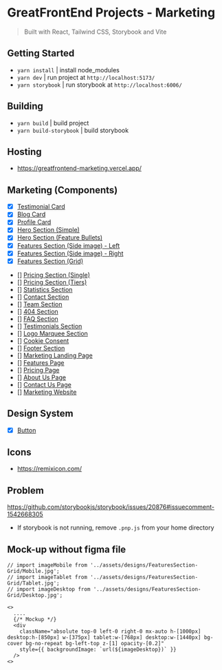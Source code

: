 
# GreatFrontEnd Projects - Marketing
> Built with React, Tailwind CSS, Storybook and Vite

## Getting Started
- `yarn install` | install node_modules
- `yarn dev` | run project at `http://localhost:5173/`
- `yarn storybook` | run storybook at `http://localhost:6006/`

## Building
- `yarn build` | build project
- `yarn build-storybook` | build storybook

## Hosting
- https://greatfrontend-marketing.vercel.app/

## Marketing (Components)
- [x] [Testimonial Card](https://greatfrontend-marketing.vercel.app/?path=/story/components-testimonial-card--default)
- [x] [Blog Card](https://greatfrontend-marketing.vercel.app/?path=/story/components-blog-card--default)
- [x] [Profile Card](https://greatfrontend-marketing.vercel.app/?path=/story/components-profile-card--default)
- [x] [Hero Section (Simple)](https://greatfrontend-marketing.vercel.app/?path=/story/components-hero-section--simple)
- [x] [Hero Section (Feature Bullets)](https://greatfrontend-marketing.vercel.app/?path=/story/components-hero-section--feature-bullets)
- [x] [Features Section (Side image) - Left](https://greatfrontend-marketing.vercel.app/?path=/story/components-features-section--left)
- [x] [Features Section (Side image) - Right](https://greatfrontend-marketing.vercel.app/?path=/story/components-features-section--right)
- [x] [Features Section (Grid)](https://greatfrontend-marketing.vercel.app/?path=/story/components-features-section--grid)
- [] [Pricing Section (Single)]()
- [] [Pricing Section (Tiers)]()
- [] [Statistics Section]()
- [] [Contact Section]()
- [] [Team Section]()
- [] [404 Section]()
- [] [FAQ Section]()
- [] [Testimonials Section]()
- [] [Logo Marquee Section]()
- [] [Cookie Consent]()
- [] [Footer Section]()
- [] [Marketing Landing Page]()
- [] [Features Page]()
- [] [Pricing Page]()
- [] [About Us Page]()
- [] [Contact Us Page]()
- [] [Marketing Website]()

## Design System
- [x] [Button](https://greatfrontend-marketing.vercel.app/?path=/story/components-button--default)

## Icons
- https://remixicon.com/

## Problem

https://github.com/storybookjs/storybook/issues/20876#issuecomment-1542668305
- If storybook is not running, remove `.pnp.js` from your home directory

## Mock-up without figma file

```
// import imageMobile from '../assets/designs/FeaturesSection-Grid/Mobile.jpg';
// import imageTablet from '../assets/designs/FeaturesSection-Grid/Tablet.jpg';
// import imageDesktop from '../assets/designs/FeaturesSection-Grid/Desktop.jpg';

<>
  ....
  {/* Mockup */}
  <div
    className="absolute top-0 left-0 right-0 mx-auto h-[1000px] desktop:h-[850px] w-[375px] tablet:w-[768px] desktop:w-[1440px] bg-cover bg-no-repeat bg-left-top z-[1] opacity-[0.2]"
    style={{ backgroundImage: `url(${imageDesktop})` }}
  />
<>
```
